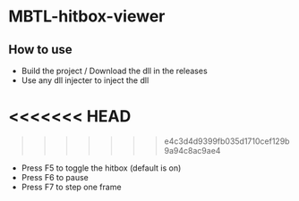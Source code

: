 # MBTL-hitbox-viewer

## How to use
* Build the project / Download the dll in the releases
* Use any dll injecter to inject the dll

<<<<<<< HEAD
=======

>>>>>>> e4c3d4d9399fb035d1710cef129b9a94c8ac9ae4
* Press F5 to toggle the hitbox (default is on)
* Press F6 to pause
* Press F7 to step one frame

